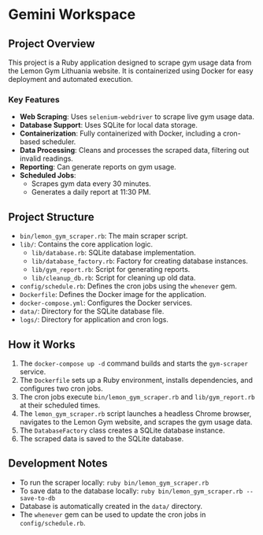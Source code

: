 # Gemini Workspace

## Project Overview

This project is a Ruby application designed to scrape gym usage data from the Lemon Gym Lithuania website. It is containerized using Docker for easy deployment and automated execution.

### Key Features

- **Web Scraping**: Uses `selenium-webdriver` to scrape live gym usage data.
- **Database Support**: Uses SQLite for local data storage.
- **Containerization**: Fully containerized with Docker, including a cron-based scheduler.
- **Data Processing**: Cleans and processes the scraped data, filtering out invalid readings.
- **Reporting**: Can generate reports on gym usage.
- **Scheduled Jobs**:
    - Scrapes gym data every 30 minutes.
    - Generates a daily report at 11:30 PM.

## Project Structure

- `bin/lemon_gym_scraper.rb`: The main scraper script.
- `lib/`: Contains the core application logic.
    - `lib/database.rb`: SQLite database implementation.
    - `lib/database_factory.rb`: Factory for creating database instances.
    - `lib/gym_report.rb`: Script for generating reports.
    - `lib/cleanup_db.rb`: Script for cleaning up old data.
- `config/schedule.rb`: Defines the cron jobs using the `whenever` gem.
- `Dockerfile`: Defines the Docker image for the application.
- `docker-compose.yml`: Configures the Docker services.
- `data/`: Directory for the SQLite database file.
- `logs/`: Directory for application and cron logs.

## How it Works

1.  The `docker-compose up -d` command builds and starts the `gym-scraper` service.
2.  The `Dockerfile` sets up a Ruby environment, installs dependencies, and configures two cron jobs.
3.  The cron jobs execute `bin/lemon_gym_scraper.rb` and `lib/gym_report.rb` at their scheduled times.
4.  The `lemon_gym_scraper.rb` script launches a headless Chrome browser, navigates to the Lemon Gym website, and scrapes the gym usage data.
5.  The `DatabaseFactory` class creates a SQLite database instance.
6.  The scraped data is saved to the SQLite database.

## Development Notes

- To run the scraper locally: `ruby bin/lemon_gym_scraper.rb`
- To save data to the database locally: `ruby bin/lemon_gym_scraper.rb --save-to-db`
- Database is automatically created in the `data/` directory.
- The `whenever` gem can be used to update the cron jobs in `config/schedule.rb`.